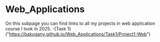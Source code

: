 # Web_Applications

On this subpage you can find links to all my projects in web application course I took in 2025.
-[Task 1] ("https://bakugany.github.io/Web_Applications/Task1/Project1-Web")

